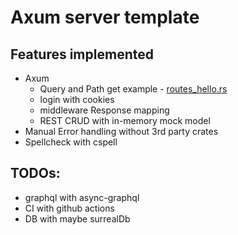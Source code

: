 # Axum server template

## Features implemented

- Axum
  - Query and Path get example - [routes_hello.rs](./src/web/routes_hello.rs)
  - login with cookies
  - middleware Response mapping
  - REST CRUD with in-memory mock model
- Manual Error handling without 3rd party crates
- Spellcheck with cspell

## TODOs:

- graphql with async-graphql
- CI with github actions
- DB with maybe surrealDb
